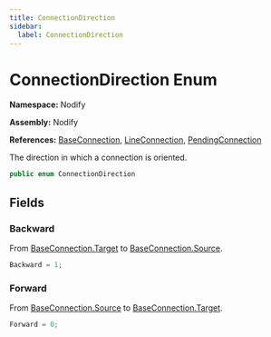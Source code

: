 ```yaml
---
title: ConnectionDirection
sidebar:
  label: ConnectionDirection
---
```


# ConnectionDirection Enum  
  
**Namespace:** Nodify  
  
**Assembly:** Nodify  
  
**References:** [BaseConnection](Nodify_BaseConnection), [LineConnection](Nodify_LineConnection), [PendingConnection](Nodify_PendingConnection)  
  
The direction in which a connection is oriented.  
  
```csharp  
public enum ConnectionDirection  
```  
  
## Fields  
  
### Backward  
  
From [BaseConnection.Target](Nodify_BaseConnection#target) to [BaseConnection.Source](Nodify_BaseConnection#source).  
  
```csharp  
Backward = 1;  
```  
  
### Forward  
  
From [BaseConnection.Source](Nodify_BaseConnection#source) to [BaseConnection.Target](Nodify_BaseConnection#target).  
  
```csharp  
Forward = 0;  
```  
  

